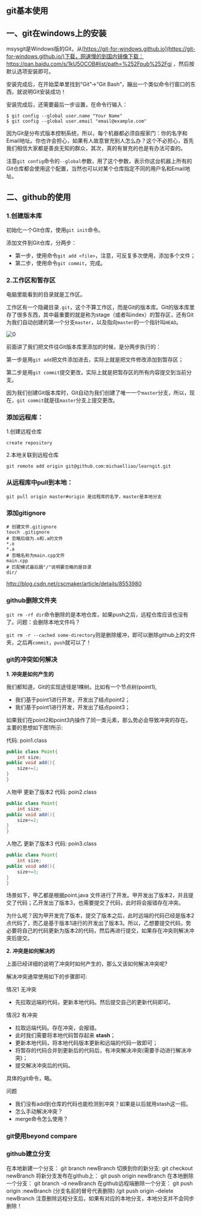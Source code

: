 ## git基本使用

## 一、git在windows上的安装

msysgit是Windows版的Git，从[https://git-for-windows.github.io](https://git-for-windows.github.io/)下载，网速慢的到国内镜像下载：https://pan.baidu.com/s/1kU5OCOB#list/path=%252Fpub%252Fgi ，然后按默认选项安装即可。

安装完成后，在开始菜单里找到“Git”->“Git Bash”，蹦出一个类似命令行窗口的东西，就说明Git安装成功！

安装完成后，还需要最后一步设置，在命令行输入：

```
$ git config --global user.name "Your Name"
$ git config --global user.email "email@example.com"
```

因为Git是分布式版本控制系统，所以，每个机器都必须自报家门：你的名字和Email地址。你也许会担心，如果有人故意冒充别人怎么办？这个不必担心，首先我们相信大家都是善良无知的群众，其次，真的有冒充的也是有办法可查的。

注意`git config`命令的`--global`参数，用了这个参数，表示你这台机器上所有的Git仓库都会使用这个配置，当然也可以对某个仓库指定不同的用户名和Email地址。

## 二、github的使用

### 1.创建版本库

初始化一个Git仓库，使用`git init`命令。

添加文件到Git仓库，分两步：

- 第一步，使用命令`git add <file>`，注意，可反复多次使用，添加多个文件；
- 第二步，使用命令`git commit`，完成。

### 2.工作区和暂存区

电脑里能看到的目录就是工作区。

工作区有一个隐藏目录`.git`，这个不算工作区，而是Git的版本库。Git的版本库里存了很多东西，其中最重要的就是称为stage（或者叫index）的暂存区，还有Git为我们自动创建的第一个分支`master`，以及指向`master`的一个指针叫`HEAD`。

![0](E:\git\pics\0.jpg)

前面讲了我们把文件往Git版本库里添加的时候，是分两步执行的：

第一步是用`git add`把文件添加进去，实际上就是把文件修改添加到暂存区；

第二步是用`git commit`提交更改，实际上就是把暂存区的所有内容提交到当前分支。

因为我们创建Git版本库时，Git自动为我们创建了唯一一个`master`分支，所以，现在，`git commit`就是往`master`分支上提交更改。

### 添加远程库：

1.创建远程仓库

`create repository`

2.本地关联到远程仓库

~~~shell
git remote add origin git@github.com:michaelliao/learngit.git
~~~

### 从远程库中pull到本地：

~~~shell
git pull origin master#origin 是远程库的名字，master是本地分支
~~~

### 添加gitignore

~~~shell
# 创建文件.gitignore
touch .gitignore
# 忽略后缀为.o和.a的文件
*.o
*.a
# 忽略名称为main.cpp文件
main.cpp
# 匹配模式最后跟"/"说明要忽略的是目录 
dir/
~~~





http://blog.csdn.net/cscmaker/article/details/8553980

### github删除文件夹

`git rm -rf dir`命令删除的是本地仓库，如果push之后，远程仓库应该也没有了。问题：会删除本地文件吗？

`git rm -r --cached some-directory`则是删除缓冲，即可以删除github上的文件夹，之后再`commit`，`push`就可以了！

### git的冲突如何解决

**1. 冲突是如何产生的**

我们都知道，Git的实现途径是1棵树。比如有一个节点树(point1), 

- 我们基于point1进行开发，开发出了结点point2； 
- 我们基于point1进行开发，开发出了结点point3； 

如果我们在point2和point3内操作了同一类元素，那么势必会导致冲突的存在。 
主要的思想如下图1所示:

代码: poin1.class

```java
public class Point{
	int size;
public void add(){
	size+=1;
}
}
```

人物甲 更新了版本2 
代码: poin2.class

```java
public class Point{    
    int size;
public void add(){	
    size+=2;
}
}
```

人物乙 更新了版本3 
代码: poin3.class

```java
public class Point{
	int size;
public void add(){
	size+=3;
}
}
```

场景如下，甲乙都是根据point.java 文件进行了开发。甲开发出了版本2，并且提交了代码；乙开发出了版本3，也需要提交了代码，此时将会报错存在冲突。

为什么呢？因为甲开发完了版本，提交了版本之后，此时远端的代码已经是版本2点代码了，而乙是基于版本1进行的开发出了版本3。所以，乙想要提交代码，势必要将自己的代码更新为版本2的代码，然后再进行提交，如果存在冲突则解决冲突后提交。

**2. 冲突是如何解决的**

上面已经详细的说明了冲突时如何产生的，那么又该如何解决冲突呢?

解决冲突通常使用如下的步骤即可:

情况1 无冲突 

- 先拉取远端的代码，更新本地代码。然后提交自己的更新代码即可。

情况2 有冲突 

- 拉取远端代码。存在冲突，会报错。 
- 此时我们需要将本地代码暂存起来 **stash**； 
- 更新本地代码，将本地代码版本更新和远端的代码一致即可； 
- 将暂存的代码合并到更新后的代码后，有冲突解决冲突(需要手动进行解决冲突)； 
- 提交解决冲突后的代码。

具体的git命令，略。

问题

- 我们没有add到仓库的代码也能检测到冲突？如果是以后就用stash这一招。
- 怎么手动解决冲突？
- merge命令怎么使用？



### git使用beyond compare

### github建立分支

在本地新建一个分支： git branch newBranch 
切换到你的新分支: git checkout newBranch 
将新分支发布在github上： git push origin newBranch 
在本地删除一个分支： git branch -d newBranch 
在github远程端删除一个分支： git push origin :newBranch (分支名前的冒号代表删除) 
/git push origin –delete newBranch 
注意删除远程分支后，如果有对应的本地分支，本地分支并不会同步删除！

